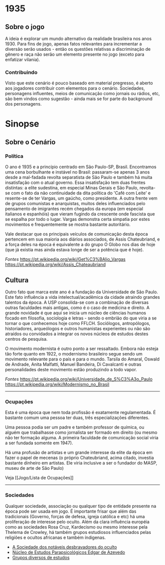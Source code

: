 # 1935

## Sobre o jogo
A ideia é explorar um mundo alternativo da realidade brasileira nos anos 1930. Para fins de jogo, apenas fatos relevantes para incrementar a diversão serão usados - então os questões  relativas a discriminação de gênero e raça não serão um elemento presente no jogo (exceto para enfatizar vilania). 

### Contribuindo
Visto que este cenário é pouco baseado em material pregresso, é aberto aos jogadores contribuir com elementos para o cenário. Sociedades, personagens influentes, meios de comunicação como jornais ou rádios, etc, são bem vindos como sugestão - ainda mais se for parte do background dos personagens. 

# Sinopse
## Sobre o Cenário

### Política
O ano é 1935 e a princípio centrado em São Paulo-SP, Brasil. Encontramos uma cena borbulhante e instável no Brasil: passaram-se apenas 3 anos desde a mal-fadada revolta separatista de São Paulo e também há muita insatisfação com o atual governo. Essa insatisfação tem duas frentes distintas: a elite sudestina, em especial Minas Gerais e São Paulo, revolta-se com o fato da não continuidade da dita política do 'Café com Leite' e resente-se de ter Vargas, um gaúcho, como presidente. A outra frente vem de grupos comunistas e anarquistas, muitos deles influenciados pelo pensamento de imigrantes recém chegados da europa (em especial italianos e espanhóis) que vieram fugindo da crescente onde fascista que se espalha por todo o lugar. Vargas demonstra certa simpatia por estes movimentos e frequentemente se mostra bastante autoritário.

Vale destacar que os principais veículos de comunicação desta época pertencem em sua maioria aos diários associados, de Assis Chateubriand, e a força deles na época é equivalente a do grupo O Globo nos dias de hoje (que já existia mas ainda estava longe de ser a potência que é hoje).

*Fontes*
https://pt.wikipedia.org/wiki/Get%C3%BAlio_Vargas
https://pt.wikipedia.org/wiki/Assis_Chateaubriand
## Cultura

Outro fato que marca este ano é a fundação da Universidade de São Paulo. Este fato influência a vida intelectual/acadêmica da cidade atraindo grandes talentos da época. A USP consolida-se com a combinação de diversas outras faculdades mais antigas, como é o caso de medicina e direito. A grande novidade é que aqui se inicia um núcleo de ciências humanos focado em filosofia, sociologia e letras - sendo o embrião do que viria a se tornar o que conhecemos hoje como FFLCH. Sociólogos, antropólogos, historiadores, arqueólogos e outros humanistas experientes ou não são atraídos ou convidados a integrar os novos núcleos de estudos destes centros de pesquisa.

O movimento modernista é outro ponto a ser ressaltado. Embora não esteja tão forte quanto em 1922, o modernismo brasileiro segue sendo um movimento relevante para o país e para o mundo. Tarsila do Amaral, Oswald de Andrade, Anita Malfatti, Manuel Bandeira, Di Cavalcanti e outras personalidades deste movimento estão produzindo a todo vapor. 

*Fontes*
https://pt.wikipedia.org/wiki/Universidade_de_S%C3%A3o_Paulo
https://pt.wikipedia.org/wiki/Modernismo_no_Brasil

---

### Ocupações

Esta é uma época que nem toda profissão é exatamente regulamentada. É bastante comum uma pessoa ter duas, três especializações diferentes. 

Uma pessoa podia ser um padre e também professor de química, ou alguém que trabalhasse como jornalista ser formado em direito (ou mesmo não ter formação alguma. A primeira faculdade de comunicação social viria a ser fundada somente em 1947). 

Há uma profusão de artistas e um grande interesse da elite da época em fazer o papel de mecenas (o próprio Chateubriand, acima citado, investia bastante dinheiro em artistas. Ele viria inclusive a ser o fundador do MASP, museu de arte de São Paulo)

Veja [[Jogo/Lista de Ocupações]]

----
### Sociedades

Qualquer sociedade, associação ou qualquer tipo de entidade presente na época pode ser usada em jogo. É importante frisar que além das tradicionais (Governo, forças de defesa, igreja católica e etc) há uma proliferação de interesse pelo oculto. Além da clara influência européia como as sociedades Rosa Cruz, Kardecismo ou mesmo interesse pela Thelema de Crowley, há também grupos estudiosos influenciados pelas religiões e ocultos africanas e também índigenas.

* [A Sociedade dos notáveis desbravadores do oculto](Grupos%20e%20Sociedades/A%20Sociedade%20dos%20notáveis%20desbravadores%20do%20oculto.md)
* [Núcleo de Estudos Parapsicológicos Edgar de Azevedo](Grupos%20e%20Sociedades/Núcleo%20de%20Estudos%20Parapsicológicos%20Edgar%20de%20Azevedo.md)
* [Grupos diversos de estudos](Grupos%20e%20Sociedades/Grupos%20diversos%20de%20estudos.md)
